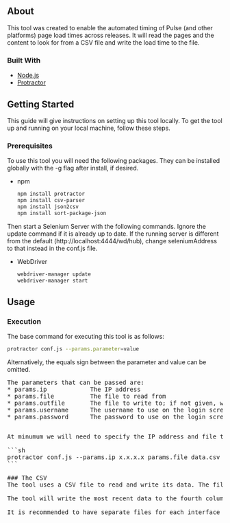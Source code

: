 ## About

This tool was created to enable the automated timing of Pulse (and other platforms) page load times across releases. It will read the pages and the content to look for from a CSV file and write the load time to the file.

### Built With

* [Node.js](https://nodejs.org/en/)
* [Protractor](http://www.protractortest.org/#/)

## Getting Started

This guide will give instructions on setting up this tool locally. To get the tool up and running on your local machine, follow these steps.

### Prerequisites

To use this tool you will need the following packages. They can be installed globally with the -g flag after install, if desired.
* npm
  ```sh
  npm install protractor
  npm install csv-parser
  npm install json2csv
  npm install sort-package-json
  ```

Then start a Selenium Server with the following commands. Ignore the update command if it is already up to date. If the running server is different from the default (http://localhost:4444/wd/hub), change seleniumAddress to that instead in the conf.js file.
* WebDriver
  ```sh
  webdriver-manager update
  webdriver-manager start
  ```

## Usage

### Execution
The base command for executing this tool is as follows:
```sh
protractor conf.js --params.parameter=value
```
Alternatively, the equals sign between the parameter and value can be omitted.

<pre>
The parameters that can be passed are:
* params.ip            The IP address
* params.file          The file to read from
* params.outfile       The file to write to; if not given, will write to the input file
* params.username      The username to use on the login screen; default is admin
* params.password      The password to use on the login screen; default is admin
<pre>

At minumum we will need to specify the IP address and file to read/write from, like so:

```sh
protractor conf.js --params.ip x.x.x.x params.file data.csv
```

### The CSV
The tool uses a CSV file to read and write its data. The file sample.csv shows the required format; the first three columns must be named 'Page', 'Locator', and 'Content'. In the Page column, a URL or URL suffix can be entered. If a URL suffix is given, it will be prefixed with https://params.ip. The Locator column contains the element locator Protractor should use to find the element in question. The 3 locators supported are class, id, and css. Lastly, the Content column contains the element to wait for. Locator and Content must be found manually; inspect element is a good tool for this. For example, if an element contains: class="k-grid-content", the Locator column should be 'class' and the Content column should be 'k-grid-content'.

The tool will write the most recent data to the fourth column, with older entires extending rightward. Each data column will have a header containing the timestamp the data was obtained.

It is recommended to have separate files for each interface (Pulse, Ravens, etc.), since pages present in one platform but not others will cause the tool to hang.